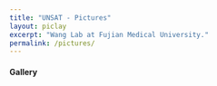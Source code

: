 ```yaml
---
title: "UNSAT - Pictures"
layout: piclay
excerpt: "Wang Lab at Fujian Medical University."
permalink: /pictures/
---
```


<h4>Gallery</h4>

